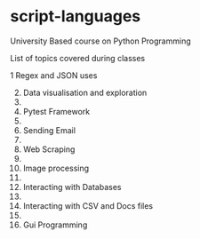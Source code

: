 # script-languages

University Based course on Python Programming

List of topics covered during classes

1  Regex and JSON uses

2. Data visualisation and exploration
3. 
4. Pytest Framework
5. 
6. Sending Email
7. 
8. Web Scraping
9. 
10. Image processing
11. 
12. Interacting with Databases
13. 
14. Interacting with CSV and Docs files
15. 
16. Gui Programming
